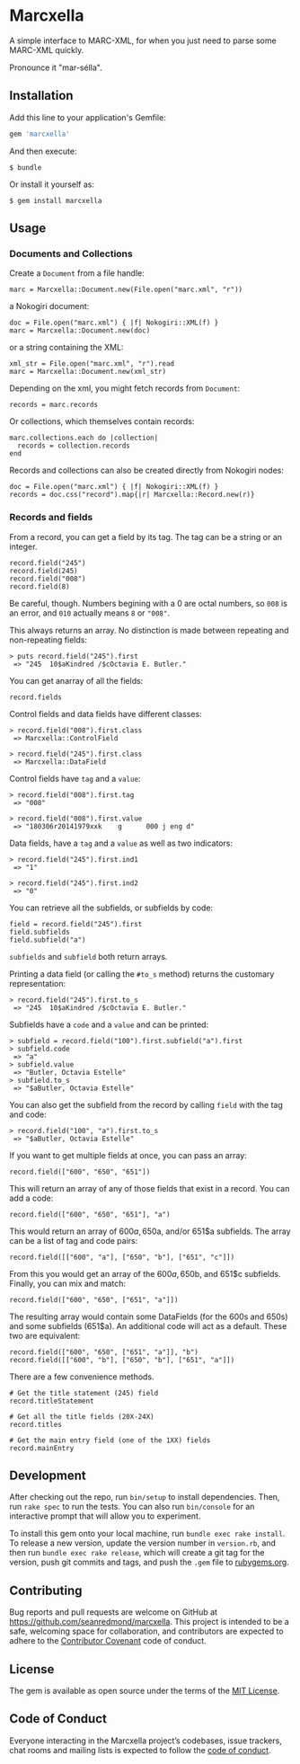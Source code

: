 # Marcxella

A simple interface to MARC-XML, for when you just need to parse some
MARC-XML quickly.

Pronounce it "mar-sélla".

## Installation

Add this line to your application's Gemfile:

```ruby
gem 'marcxella'
```

And then execute:

    $ bundle

Or install it yourself as:

    $ gem install marcxella

## Usage

### Documents and Collections

Create a `Document` from a file handle:

    marc = Marcxella::Document.new(File.open("marc.xml", "r"))
	
a Nokogiri document:

    doc = File.open("marc.xml") { |f| Nokogiri::XML(f) }
	marc = Marcxella::Document.new(doc)
	
or a string containing the XML:

    xml_str = File.open("marc.xml", "r").read
	marc = Marcxella::Document.new(xml_str)

Depending on the xml, you might fetch records from `Document`:

    records = marc.records

Or collections, which themselves contain records:

    marc.collections.each do |collection|
	  records = collection.records
	end
	
Records and collections can also be created directly from Nokogiri nodes:

    doc = File.open("marc.xml") { |f| Nokogiri::XML(f) }
    records = doc.css("record").map{|r| Marcxella::Record.new(r)}
	
### Records and fields

From a record, you can get a field by its tag. The tag can be a string
or an integer. 

    record.field("245")
    record.field(245)
	record.field("008")
	record.field(8)
	
Be careful, though. Numbers begining with a 0 are octal numbers, so `008` is an error, and `010` actually means `8` or `"008"`. 
	
This always returns an array. No distinction is made between repeating
and non-repeating fields:

	> puts record.field("245").first
     => "245  10$aKindred /$cOctavia E. Butler."

You can get anarray of all the fields:

    record.fields

Control fields and data fields have different classes:

    > record.field("008").first.class
     => Marcxella::ControlField

    > record.field("245").first.class
     => Marcxella::DataField	 
	 
Control fields have `tag` and a `value`:

    > record.field("008").first.tag
     => "008"

    > record.field("008").first.value
     => "180306r20141979xxk    g      000 j eng d"
	 
Data fields, have a `tag` and a `value` as well as two indicators:

    > record.field("245").first.ind1
     => "1"

    > record.field("245").first.ind2
     => "0"

You can retrieve all the subfields, or subfields by code:

    field = record.field("245").first
	field.subfields
	field.subfield("a")

`subfields` and `subfield` both return arrays.
	
Printing a data field (or calling the `#to_s` method) returns the customary representation:

    > record.field("245").first.to_s
     => "245  10$aKindred /$cOctavia E. Butler."

Subfields have a `code` and a `value` and can be printed:

    > subfield = record.field("100").first.subfield("a").first
	> subfield.code
     => "a"
	> subfield.value
     => "Butler, Octavia Estelle"
	> subfield.to_s
     => "$aButler, Octavia Estelle"

You can also get the subfield from the record by calling `field` with
the tag and code:

    > record.field("100", "a").first.to_s
     => "$aButler, Octavia Estelle"

If you want to get multiple fields at once, you can pass an array:

    record.field(["600", "650", "651"])
	
This will return an array of any of those fields that exist in a
record. You can add a code:

    record.field(["600", "650", "651"], "a")
	
This would return an array of 600$a, 650$a, and/or 651$a
subfields. The array can be a list of tag and code pairs:

    record.field([["600", "a"], ["650", "b"], ["651", "c"]])
	
From this you would get an array of the 600$a, 650$b, and 651$c
subfields. Finally, you can mix and match:

	record.field(["600", "650", ["651", "a"]])
	
The resulting array would contain some DataFields (for the 600s and
650s) and some subfields (651$a). An additional code will act as a
default. These two are equivalent:

	record.field(["600", "650", ["651", "a"]], "b")
    record.field([["600", "b"], ["650", "b"], ["651", "a"]])
	
There are a few convenience methods.

	# Get the title statement (245) field
    record.titleStatement
	
	# Get all the title fields (20X-24X)
	record.titles
	
	# Get the main entry field (one of the 1XX) fields
	record.mainEntry

## Development

After checking out the repo, run `bin/setup` to install dependencies. Then, run `rake spec` to run the tests. You can also run `bin/console` for an interactive prompt that will allow you to experiment.

To install this gem onto your local machine, run `bundle exec rake install`. To release a new version, update the version number in `version.rb`, and then run `bundle exec rake release`, which will create a git tag for the version, push git commits and tags, and push the `.gem` file to [rubygems.org](https://rubygems.org).

## Contributing

Bug reports and pull requests are welcome on GitHub at https://github.com/seanredmond/marcxella. This project is intended to be a safe, welcoming space for collaboration, and contributors are expected to adhere to the [Contributor Covenant](http://contributor-covenant.org) code of conduct.

## License

The gem is available as open source under the terms of the [MIT License](https://opensource.org/licenses/MIT).

## Code of Conduct

Everyone interacting in the Marcxella project’s codebases, issue trackers, chat rooms and mailing lists is expected to follow the [code of conduct](https://github.com/seanredmond/marcxella/blob/master/CODE_OF_CONDUCT.md).

